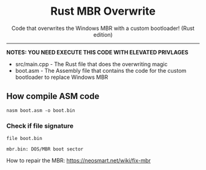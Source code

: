 <div align="center">

  # Rust MBR Overwrite
  Code that overwrites the Windows MBR with a custom bootloader! (Rust edition)

</div>

---

**NOTES: YOU NEED EXECUTE THIS CODE WITH ELEVATED PRIVLAGES**

- src/main.cpp - The Rust file that does the overwriting magic
- boot.asm - The Assembly file that contains the code for the custom bootloader to replace Windows MBR

## How compile ASM code
`nasm boot.asm -o boot.bin`
### Check if file signature
`file boot.bin`

```
mbr.bin: DOS/MBR boot sector
```

How to repair the MBR:
https://neosmart.net/wiki/fix-mbr
